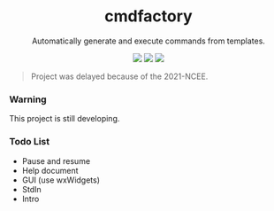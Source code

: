 <div align="center">
<h1>cmdfactory</h1>
<p>Automatically generate and execute commands from templates.</p>
<img src="https://flat.badgen.net/travis/kkocdko/cmdfactory?color=4caf50">
<img src="https://flat.badgen.net/github/release/kkocdko/cmdfactory?color=4caf50">
<img src="https://flat.badgen.net/github/license/kkocdko/cmdfactory?color=4caf50">
</div>

> Project was delayed because of the 2021-NCEE.

### Warning

This project is still developing.

### Todo List

* Pause and resume
* Help document
* GUI (use wxWidgets)
* StdIn
* Intro
